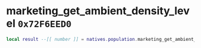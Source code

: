 # marketing_get_ambient_density_level `0x72F6EED0`

```lua
local result --[[ number ]] = natives.population.marketing_get_ambient_density_level()
```